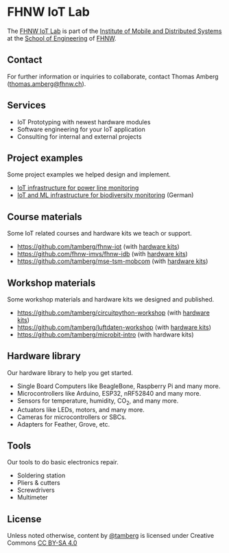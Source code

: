 # FHNW IoT Lab
The [FHNW IoT Lab](https://www.fhnw.ch/de/forschung-und-dienstleistungen/technik/labore-der-hochschule-fuer-technik-fhnw/iot-lab) is part of the [Institute of Mobile and Distributed Systems](https://www.fhnw.ch/en/about-fhnw/schools/school-of-engineering/institutes/institute-of-mobile-and-distributed-systems) at the [School of Engineering](https://www.fhnw.ch/en/about-fhnw/schools/school-of-engineering) of [FHNW](https://www.fhnw.ch/en/).

## Contact
For further information or inquiries to collaborate, contact Thomas Amberg (thomas.amberg@fhnw.ch).

## Services
- IoT Prototyping with newest hardware modules
- Software engineering for your IoT application
- Consulting for internal and external projects

## Project examples
Some project examples we helped design and implement.

- [IoT infrastructure for power line monitoring](http://www.tamberg.org/fhnw/2024/IoTInfrastrukturBruggEye.pdf)
- [IoT and ML infrastructure for biodiversity monitoring](http://www.tamberg.org/fhnw/2022/IoTAndMLInfrastructureForUrbanBiodiversityMonitoring.pdf) (German)

## Course materials
Some IoT related courses and hardware kits we teach or support.

- https://github.com/tamberg/fhnw-iot (with [hardware kits](https://github.com/tamberg/fhnw-iot/wiki#hardware))
- https://github.com/fhnw-imvs/fhnw-idb (with [hardware kits](https://github.com/fhnw-imvs/fhnw-idb/wiki#hardware))
- https://github.com/tamberg/mse-tsm-mobcom (with [hardware kits](https://github.com/tamberg/mse-tsm-mobcom/wiki#hardware))

## Workshop materials
Some workshop materials and hardware kits we designed and published.

- https://github.com/tamberg/circuitpython-workshop (with [hardware kits](https://github.com/tamberg/circuitpython-workshop?tab=readme-ov-file#circuitpython))
- https://github.com/tamberg/luftdaten-workshop (with [hardware kits](https://github.com/tamberg/luftdaten-workshop?tab=readme-ov-file#material-auspacken-und-prüfen))
- https://github.com/tamberg/microbit-intro (with hardware kits)

## Hardware library
Our hardware library to help you get started.

- Single Board Computers like BeagleBone, Raspberry Pi and many more.
- Microcontrollers like Arduino, ESP32, nRF52840 and many more.
- Sensors for temperature, humidity, CO<sub>2</sub>, and many more.
- Actuators like LEDs, motors, and many more.
- Cameras for microcontrollers or SBCs.
- Adapters for Feather, Grove, etc.

## Tools
Our tools to do basic electronics repair.

- Soldering station
- Pliers & cutters
- Screwdrivers
- Multimeter

## License
Unless noted otherwise, content by [@tamberg](https://github.com/tamberg) is licensed under Creative Commons [CC BY-SA 4.0](https://creativecommons.org/licenses/by-sa/4.0/)
